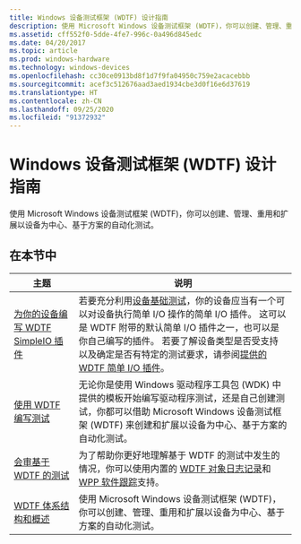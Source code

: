 ```yaml
---
title: Windows 设备测试框架 (WDTF) 设计指南
description: 使用 Microsoft Windows 设备测试框架 (WDTF)，你可以创建、管理、重用和扩展以设备为中心、基于方案的自动化测试。
ms.assetid: cff552f0-5dde-4fe7-996c-0a496d845edc
ms.date: 04/20/2017
ms.topic: article
ms.prod: windows-hardware
ms.technology: windows-devices
ms.openlocfilehash: cc30ce0913bd8f1d7f9fa04950c759e2acacebbb
ms.sourcegitcommit: acef3c512676aad3aed1934cbe3d0f16e6d37619
ms.translationtype: HT
ms.contentlocale: zh-CN
ms.lasthandoff: 09/25/2020
ms.locfileid: "91372932"
---
```

# <a name="windows-device-testing-framework-wdtf-design-guide"></a>Windows 设备测试框架 (WDTF) 设计指南

使用 Microsoft Windows 设备测试框架 (WDTF)，你可以创建、管理、重用和扩展以设备为中心、基于方案的自动化测试。

## <a name="in-this-section"></a>在本节中

|主题|说明|
|----|----|
|[为你的设备编写 WDTF SimpleIO 插件](writing-a-wdtf-simpleio-plug-in-for-your-device.md)|若要充分利用[设备基础测试](/windows-hardware/drivers)，你的设备应当有一个可以对设备执行简单 I/O 操作的简单 I/O 插件。 这可以是 WDTF 附带的默认简单 I/O 插件之一，也可以是你自己编写的插件。 若要了解设备类型是否受支持以及确定是否有特定的测试要求，请参阅[提供的 WDTF 简单 I/O 插件](provided-wdtf-simpleio-plug-ins.md)。|
|[使用 WDTF 编写测试](writing-tests-with-wdtf.md)|无论你是使用 Windows 驱动程序工具包 (WDK) 中提供的模板开始编写驱动程序测试，还是自己创建测试，你都可以借助 Microsoft Windows 设备测试框架 (WDTF) 来创建和扩展以设备为中心、基于方案的自动化测试。|
|[会审基于 WDTF 的测试](triaging-wdtf-based-tests.md)|为了帮助你更好地理解基于 WDTF 的测试中发生的情况，你可以使用内置的 [WDTF 对象日志记录](logging-and-tracing.md)和 [WPP 软件跟踪](../devtest/wpp-software-tracing.md)支持。|
|[WDTF 体系结构和概述](wdtf-overview.md)|使用 Microsoft Windows 设备测试框架 (WDTF)，你可以创建、管理、重用和扩展以设备为中心、基于方案的自动化测试。|